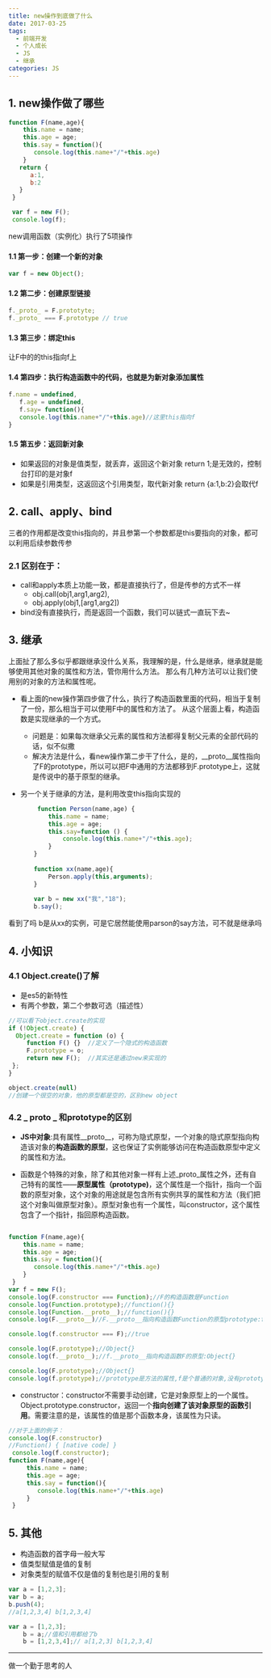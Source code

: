 ```yaml
---
title: new操作到底做了什么
date: 2017-03-25
tags:
  - 前端开发
  - 个人成长
  - JS
  - 继承
categories: JS
---
```

  
## 1. new操作做了哪些


```javascript
function F(name,age){
    this.name = name;
    this.age = age;
    this.say = function(){
       console.log(this.name+"/"+this.age)
    }
   return {
      a:1,
      b:2
   }
 }

 var f = new F();
 console.log(f);
```
    
 
new调用函数（实例化）执行了5项操作

#### 1.1 第一步：创建一个新的对象

```javascript
var f = new Object();
```

    
#### 1.2 第二步：创建原型链接
```javascript
f._proto_ = F.prototyte;
f._proto_ === F.prototype // true
```
      
#### 1.3 第三步：绑定this

让F中的的this指向f上

#### 1.4 第四步：执行构造函数中的代码，也就是为新对象添加属性

```javascript
f.name = undefined, 
   f.age = undefined,
   f.say= function(){
   console.log(this.name+"/"+this.age)//这里this指向f
}
```
       
#### 1.5 第五步：返回新对象
  + 如果返回的对象是值类型，就丢弃，返回这个新对象
     return 1;是无效的，控制台打印的是对象f
  + 如果是引用类型，这返回这个引用类型，取代新对象
     return {a:1,b:2}会取代f

## 2. call、apply、bind

三者的作用都是改变this指向的，并且参第一个参数都是this要指向的对象，都可以利用后续参数传参

### 2.1 区别在于：

+ call和apply本质上功能一致，都是直接执行了，但是传参的方式不一样
    + obj.call(obj1,arg1,arg2),
    + obj.apply(obj1,[arg1,arg2])
+ bind没有直接执行，而是返回一个函数，我们可以链式一直玩下去~

## 3. 继承
       
上面扯了那么多似乎都跟继承没什么关系，我理解的是，什么是继承，继承就是能够使用其他对象的属性和方法，管你用什么方法。
那么有几种方法可以让我们使用别的对象的方法和属性呢。

+ 看上面的new操作第四步做了什么，执行了构造函数里面的代码，相当于复制了一份，那么相当于可以使用F中的属性和方法了。
从这个层面上看，构造函数是实现继承的一个方式。

    + 问题是：如果每次继承父元素的属性和方法都得复制父元素的全部代码的话，似不似撒
    + 解决方法是什么，看new操作第二步干了什么，是的，__proto__属性指向了F的prototype，所以可以把F中通用的方法都移到F.prototype上，这就是传说中的基于原型的继承。

+ 另一个关于继承的方法，是利用改变this指向实现的
   
```javascript
        function Person(name,age) {
           this.name = name;
           this.age = age;
           this.say=function () {
               console.log(this.name+"/"+this.age);
           }
       }
   
       function xx(name,age){
           Person.apply(this,arguments);
       }
   
       var b = new xx("我","18");
       b.say();
```

看到了吗  b是从xx的实例，可是它居然能使用parson的say方法，可不就是继承吗   

## 4. 小知识     

### 4.1 Object.create()了解
+ 是es5的新特性
+ 有两个参数，第二个参数可选（描述性）
```javascript
//可以看下object.create的实现
if (!Object.create) {
  Object.create = function (o) {
     function F() {}  //定义了一个隐式的构造函数
     F.prototype = o;
     return new F();  //其实还是通过new来实现的
 };
}

object.create(null)
//创建一个很空的对象，他的原型都是空的，区别new object
```
        
### 4.2 _ proto _ 和prototype的区别

+ **JS中对象**:具有属性__proto__，可称为隐式原型，一个对象的隐式原型指向构造该对象的**构造函数的原型**，这也保证了实例能够访问在构造函数原型中定义的属性和方法。
  
+ 函数是个特殊的对象，除了和其他对象一样有上述_proto_属性之外，还有自己特有的属性——**原型属性（prototype)**，这个属性是一个指针，指向一个函数的原型对象，这个对象的用途就是包含所有实例共享的属性和方法（我们把这个对象叫做原型对象）。原型对象也有一个属性，叫constructor，这个属性包含了一个指针，指回原构造函数。        
```javascript

function F(name,age){
    this.name = name;
    this.age = age;
    this.say = function(){
       console.log(this.name+"/"+this.age)
    }
 }
var f = new F();
console.log(F.constructor === Function);//F的构造函数是Function
console.log(Function.prototype);//function(){}
console.log(Function.__proto__);//function(){}
console.log(F.__proto__)//F.__proto__指向构造函数Function的原型prototype:function(){}

console.log(f.constructor === F);//true

console.log(F.prototype);//Object{}
console.log(f.__proto__);//f.__proto__指向构造函数F的原型:Object{}

console.log(F.prototype);//Object{}
console.log(f.prototype);//prototype是方法的属性,f是个普通的对象,没有prototype属性


```
     
                 
+ constructor：constructor不需要手动创建，它是对象原型上的一个属性。Object.prototype.constructor，返回一个**指向创建了该对象原型的函数引用**。需要注意的是，该属性的值是那个函数本身，该属性为只读。
```javascript
//对于上面的例子：
console.log(F.constructor)
//Function() { [native code] }
 console.log(f.constructor);
function F(name,age){
     this.name = name;
     this.age = age;
     this.say = function(){
        console.log(this.name+"/"+this.age)
     }
 }
```
    
  
## 5. 其他

+ 构造函数的首字母一般大写
+ 值类型赋值是值的复制
+ 对象类型的赋值不仅是值的复制也是引用的复制
```javascript
var a = [1,2,3];
var b = a;
b.push(4);
//a[1,2,3,4] b[1,2,3,4]

var a = [1,2,3];
    b = a;//值和引用都给了b
    b = [1,2,3,4];// a[1,2,3] b[1,2,3,4]
```
         
              
  
---
做一个勤于思考的人